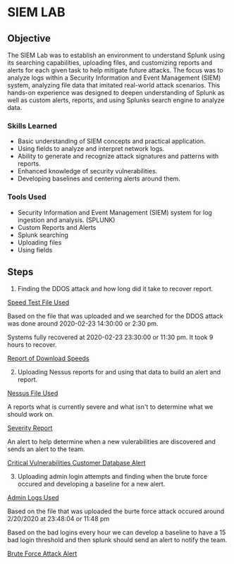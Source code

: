 # SIEM LAB

## Objective

The SIEM Lab was to establish an environment to understand Splunk using its searching capabilities, uploading files, and customizing reports and alerts for each given task to help mitigate future attacks. The focus was to analyze logs within a Security Information and Event Management (SIEM) system, analyzing file data that imitated real-world attack scenarios. This hands-on experience was designed to deepen understanding of Splunk as well as custom alerts, reports, and using Splunks search engine to analyze data.

### Skills Learned

- Basic understanding of SIEM concepts and practical application.
- Using fields to analyze and interpret network logs.
- Ability to generate and recognize attack signatures and patterns with reports.
- Enhanced knowledge of security vulnerabilities.
- Developing baselines and centering alerts around them. 

### Tools Used

- Security Information and Event Management (SIEM) system for log ingestion and analysis. (SPLUNK)
- Custom Reports and Alerts
- Splunk searching
- Uploading files
- Using fields

## Steps

1. Finding the DDOS attack and how long did it take to recover report.

[Speed Test File Used](https://drive.google.com/file/d/1sAIEh_vxhjJJpj3NiPx8Wele_-cfEZTK/view)

Based on the file that was uploaded and we searched for the DDOS attack was done around 2020-02-23 14:30:00 or 2:30 pm.

Systems fully recovered at 2020-02-23 23:30:00 or 11:30 pm. It took 9 hours to recover. 

[Report of Download Speeds
](https://github.com/Adamgzlez/SIEM-Lab/blob/main/Screen%20Shot%202023-05-09%20at%2011.05.03%20PM.png)

2. Uploading Nessus reports for and using that data to build an alert and report.

[Nessus File Used
](https://drive.google.com/file/d/1AonO8jAN4nKniZDw5qAYoMamBBXLpkdr/view)

A reports what is currently severe and what isn't to determine what we should work on. 

[Severity Report
](https://github.com/Adamgzlez/SIEM-Lab/blob/main/Screen%20Shot%202023-05-09%20at%2011.57.24%20PM.png)

An alert to help determine when a new vulerabilities are discovered and sends an alert to the team.

[Critical Vulnerabilities Customer Database Alert
](https://github.com/Adamgzlez/SIEM-Lab/blob/main/Screen%20Shot%202023-05-10%20at%2012.00.26%20AM.png)

3. Uploading admin login attempts and finding when the brute force occured and developing a baseline for a new alert.

[Admin Logs Used
](https://drive.google.com/file/d/1q5OJzVpvW0ExKuc8BtQ2LQOqpneLpUUy/view)

Based on the file that was uploaded the burte force attack occured around 2/20/2020 at 23:48:04 or 11:48 pm

Based on the bad logins every hour we can develop a baseline to have a 15 bad login threshold and then splunk should send an alert to notify the team.

[Brute Force Attack Alert
](https://github.com/Adamgzlez/SIEM-Lab/blob/main/Screen%20Shot%202023-05-10%20at%2012.32.45%20AM.png)
